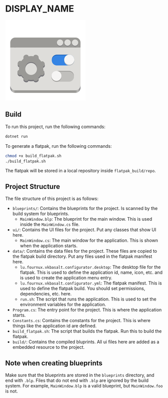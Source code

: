 # **DISPLAY_NAME**

![Alt text](./Data/Icons/lu.fournux.vkbasalt.configurator.svg)

## Build

To run this project, run the following commands:

```bash
dotnet run
```

To generate a flatpak, run the following commands:

```bash
chmod +x build_flatpak.sh
./build_flatpak.sh
```

The flatpak will be stored in a local repository inside `flatpak_build/repo`.

## Project Structure

The file structure of this project is as follows:

- `blueprints/`: Contains the blueprints for the project. Is scanned by the build system for blueprints.
  - `MainWindow.blp`: The blueprint for the main window. This is used inside the `MainWindow.cs` file.
- `ui/`: Contains the UI files for the project. Put any classes that show UI here.
  - `MainWindow.cs`: The main window for the application. This is shown when the application starts.
- `data/`: Contains the data files for the project. These files are copied to the flatpak build directory. Put any files used in the flatpak manifest here.
  - `lu.fournux.vkbasalt.configurator.desktop`: The desktop file for the flatpak. This is used to define the application id, name, icon, etc. and is used to create the application menu entry.
  - `lu.fournux.vkbasalt.configurator.yml`: The flatpak manifest. This is used to define the flatpak build. You should set permissions, dependencies, etc. here.
  - `run.sh`: The script that runs the application. This is used to set the environment variables for the application.
- `Program.cs`: The entry point for the project. This is where the application starts.
- `Constants.cs`: Contains the constants for the project. This is where things like the application id are defined.
- `build_flatpak.sh`: The script that builds the flatpak. Run this to build the flatpak.
- `build/`: Contains the compiled bluprints. All ui files here are added as a embedded resource to the project.

## Note when creating blueprints

Make sure that the blueprints are stored in the `blueprints` directory, and end with `.blp`. Files that do not end with `.blp` are ignored by the build system. For example, `MainWindow.blp` is a valid blueprint, but `MainWindow.foo` is not.
